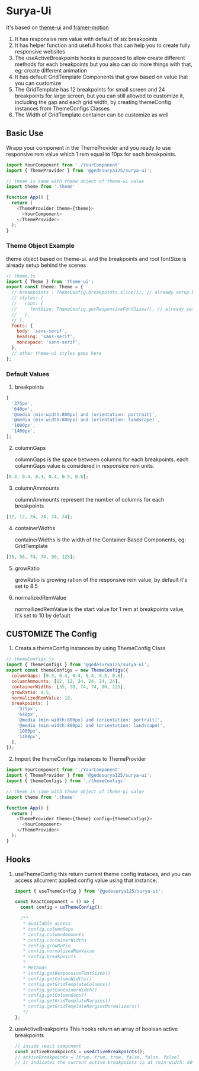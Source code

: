 # Surya-Ui

It's based on [theme-ui](https://theme-ui.com/) and [framer-motion](https://www.framer.com/motion/)

1. It has responsive rem value with default of six breakpoints
2. It has helper function and usefull hooks that can help you to create fully responsive websites
3. The useActiveBreakpoints hooks is purposed to allow create different methods for each breakpoints but you also can do more things with that, eg: create different animation
4. It has default GridTemplate Components that grow based on value that you can customize
5. The GridTemplate has 12 breakpoints for small screen and 24 breakpoints for large screen, but you can still allowed to customize it, including the gap and each grid width, by creating themeConfig instances from ThemeConfigs Classes
6. The Width of GridTemplate container can be customize as well

## Basic Use

Wrapp your component in the ThemeProvider and you ready to use responsive rem value which 1 rem equal to 10px for each breakpoints.

```js
import YourComponent from './YourComponent'
import { ThemeProvider } from '@gedesurya125/surya-ui';

// theme is same with theme object of theme-ui value
import theme from '.theme'

function App() {
  return (
    <ThemeProvider theme={theme}>
      <YourComponent>
    </ThemeProvider>
  );
}
```

### Theme Object Example

theme object based on theme-ui. and the breakpoints and root fontSize is already setup behind the scenes

```js
// theme.ts
import { Theme } from 'theme-ui';
export const theme: Theme = {
  // breakpoints : ThemeConfig.breakpoints.slice(1), // already setup behind the scenes
  // styles: {
  //   root: {
  //     fontSize: ThemeConfig.getResponsiveFontSizes(), // already setup behind the scenes
  //   },
  // },
  fonts: {
    body: 'sans-serif',
    heading: 'sans-serif',
    monospace: 'sann-serif',
  },
  // other theme-ui styles goes here
};
```

### Default Values

1. breakpoints

```js
[
  '375px',
  '640px',
  '@media (min-width:800px) and (orientation: portrait)',
  '@media (min-width:800px) and (orientation: landscape)',
  '1000px',
  '1400px',
];
```

2. columnGaps

   columnGaps is the space between columns for each breakpoints.
   each columnGaps value is considered in responsice rem units.

```js
[0.3, 0.4, 0.4, 0.4, 0.5, 0.6];
```

3. columnAmmounts

   columnAmmounts represent the number of columns for each breakpoints

```js
[12, 12, 24, 24, 24, 24];
```

4. containerWidths

   containerWidths is the width of the Container Based Components, eg: GridTemplate

```js
[35, 58, 74, 74, 90, 125];
```

5. growRatio

   growRatio is growing ration of the responsive rem value, by default it's set to 8.5

6. normalizedRemValue

   normailizedRemValue is the start value for 1 rem at breakpoints value, it's set to 10 by default

## CUSTOMIZE The Config

1. Creata a themeConfig instances by using ThemeConfig Class

```js
// themeConfigs.js
import { ThemeConfigs } from '@gedesurya125/surya-ui';
export const themeConfigs = new ThemeConfigs({
  columnGaps: [0.3, 0.4, 0.4, 0.4, 0.5, 0.6],
  columnAmmounts: [12, 12, 24, 24, 24, 24],
  containerWidths: [35, 58, 74, 74, 90, 125],
  growRatio: 8.5,
  normalizedRemValue: 10,
  breakpoints: [
    '375px',
    '640px',
    '@media (min-width:800px) and (orientation: portrait)',
    '@media (min-width:800px) and (orientation: landscape)',
    '1000px',
    '1400px',
  ],
});
```

2. Import the themeConfigs instances to ThemeProvider

```js
import YourComponent from './YourComponent'
import { ThemeProvider } from '@gedesurya125/surya-ui';
import { themeConfigs } from './themeConfigs'

// theme is same with theme object of theme-ui value
import theme from '.theme'

function App() {
  return (
    <ThemeProvider theme={theme} config={themeConfigs}>
      <YourComponent>
    </ThemeProvider>
  );
}
```

## Hooks

1. useThemeConfig
   this return current theme config instaces, and you can access allcurrent applied config value using that instance:

   ```js
   import { useThemeConfig } from '@gedesurya125/surya-ui';

   const ReactComponent = () => {
     const config = usThemeConfig();

     /**
      * Available access
      * config.columnGaps
      * config.columnAmmounts
      * config.containerWidths
      * config.growRatio
      * config.normalizedRemValue
      * config.breakpoints
      *
      * Methods
      * config.getResponsiveFontSizes()
      * config.getColumnWidths()
      * config.getGridTemplateColumns()
      * config.getContainerWidth()
      * config.getColumnGaps()
      * config.getGridTemplateMargins()
      * config.getGridTemplateMarginsNormalizers()
      */
   };
   ```

2. useActiveBreakpoints
   This hooks return an array of boolean active breakpoints

   ```js
   // inside react component
   const activeBreakpoints = useActiveBreakpoints();
   // activeBreakpoints = [true, true, true, false, false, false]
   // it indicates the current active breakpoints is at (min-width: 800px) and (orientation: 'portrait') as the last true value at index of 3
   ```
